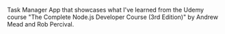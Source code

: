 Task Manager App that showcases what I've learned from the Udemy course "The Complete Node.js Developer Course (3rd Edition)" by Andrew Mead and Rob Percival.
